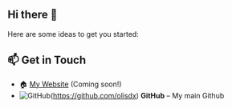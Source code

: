 ## Hi there 👋

Here are some ideas to get you started:

## 📫 Get in Touch  
- 🏠 [My Website](#) (Coming soon!)  
- ![GitHub](https://img.shields.io/badge/GitHub-181717?style=flat&logo=github&logoColor=white)(https://github.com/olisdx) **GitHub** – My main Github
